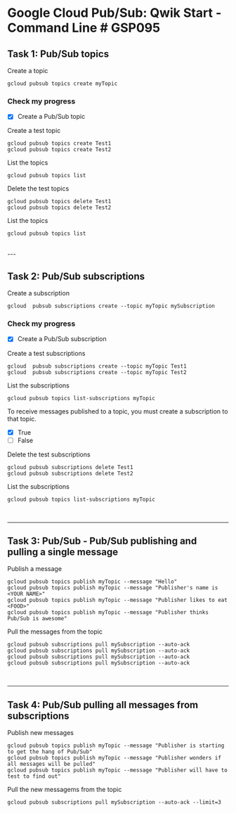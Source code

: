 # **Google Cloud Pub/Sub: Qwik Start - Command Line # GSP095**

## **Task 1: Pub/Sub topics**

Create a topic

    gcloud pubsub topics create myTopic

### **Check my progress**

- [x] Create a Pub/Sub topic

Create a test topic

    gcloud pubsub topics create Test1
    gcloud pubsub topics create Test2

List the topics

    gcloud pubsub topics list

Delete the test topics

    gcloud pubsub topics delete Test1
    gcloud pubsub topics delete Test2

List the topics

    gcloud pubsub topics list

<br>
---

## **Task 2: Pub/Sub subscriptions**

Create a subscription

    gcloud  pubsub subscriptions create --topic myTopic mySubscription

### **Check my progress**

- [x] Create a Pub/Sub subscription

Create a test subscriptions

    gcloud  pubsub subscriptions create --topic myTopic Test1
    gcloud  pubsub subscriptions create --topic myTopic Test2

List the subscriptions

    gcloud pubsub topics list-subscriptions myTopic

To receive messages published to a topic, you must create a subscription to that topic.

- [x] True
- [ ] False

Delete the test subscriptions

    gcloud pubsub subscriptions delete Test1
    gcloud pubsub subscriptions delete Test2

List the subscriptions

    gcloud pubsub topics list-subscriptions myTopic

<br>

---

## **Task 3: Pub/Sub - Pub/Sub publishing and pulling a single message**

Publish a message

    gcloud pubsub topics publish myTopic --message "Hello"
    gcloud pubsub topics publish myTopic --message "Publisher's name is <YOUR NAME>"
    gcloud pubsub topics publish myTopic --message "Publisher likes to eat <FOOD>"
    gcloud pubsub topics publish myTopic --message "Publisher thinks Pub/Sub is awesome"

Pull the messages from the topic

    gcloud pubsub subscriptions pull mySubscription --auto-ack
    gcloud pubsub subscriptions pull mySubscription --auto-ack
    gcloud pubsub subscriptions pull mySubscription --auto-ack
    gcloud pubsub subscriptions pull mySubscription --auto-ack

<br>

---

## **Task 4: Pub/Sub pulling all messages from subscriptions**

Publish new messages

    gcloud pubsub topics publish myTopic --message "Publisher is starting to get the hang of Pub/Sub"
    gcloud pubsub topics publish myTopic --message "Publisher wonders if all messages will be pulled"
    gcloud pubsub topics publish myTopic --message "Publisher will have to test to find out"

Pull the new messagems from the topic

    gcloud pubsub subscriptions pull mySubscription --auto-ack --limit=3